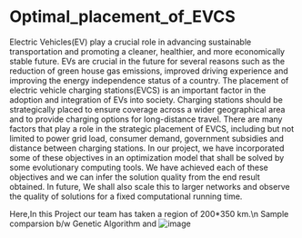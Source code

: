# Optimal_placement_of_EVCS

Electric Vehicles(EV) play a crucial role in advancing sustainable transportation and promoting a
cleaner, healthier, and more economically stable future. EVs are crucial in the future for several reasons
such as the reduction of green house gas emissions, improved driving experience and improving the
energy independence status of a country. The placement of electric vehicle charging stations(EVCS) is
an important factor in the adoption and integration of EVs into society. Charging stations should be
strategically placed to ensure coverage across a wider geographical area and to provide charging options
for long-distance travel. There are many factors that play a role in the strategic placement of EVCS,
including but not limited to power grid load, consumer demand, government subsidies and distance
between charging stations. In our project, we have incorporated some of these objectives in an
optimization model that shall be solved by some evolutionary computing tools. We have achieved each
of these objectives and we can infer the solution quality from the end result obtained. In future, We shall
also scale this to larger networks and observe the quality of solutions for a fixed computational running
time.

Here,In this Project our team has taken a region of 200*350 km.\n
Sample comparsion b/w Genetic Algorithm and 
![image](https://github.com/hari157/Optimal_placement_of_EVCS/assets/47861440/82477005-fa62-4121-8530-115d5f9613f8)

